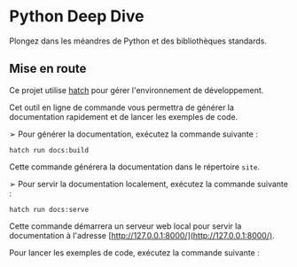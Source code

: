 # Python Deep Dive

Plongez dans les méandres de Python et des bibliothèques standards.

## Mise en route

Ce projet utilise [hatch](https://hatch.pypa.io/latest/) pour gérer l'environnement de développement.

Cet outil en ligne de commande vous permettra de générer la documentation rapidement et de lancer les exemples de code.

➢ Pour générer la documentation, exécutez la commande suivante :

```shell
hatch run docs:build
```

Cette commande générera la documentation dans le répertoire `site`.

➢ Pour servir la documentation localement, exécutez la commande suivante :

```shell
hatch run docs:serve
```

Cette commande démarrera un serveur web local pour servir la documentation
à l'adresse [http://127.0.0.1:8000/](http://127.0.0.1:8000/).

Pour lancer les exemples de code, exécutez la commande suivante :


